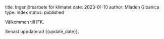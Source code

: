 title: Ingenjörsarbete för klimatet
date: 2023-01-10
author: Mladen Gibanica
type: index
status: published

Välkommen till IFK.

Senast uppdaterad {{update_date}}.